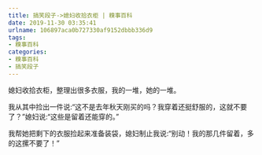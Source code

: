 ```yaml
---
title: 搞笑段子->媳妇收拾衣柜 | 糗事百科
date: 2019-11-30 03:35:41
urlname: 106897aca0b727330af9152dbbb336d9
tags: 
- 糗事百科
categories:
- 糗事百科
- 搞笑段子
---
```

媳妇收拾衣柜，整理出很多衣服，我的一堆，她的一堆。

我从其中捡出一件说:“这不是去年秋天刚买的吗？我穿着还挺舒服的，这就不要了？”媳妇说:“这些是留着还能穿的。”

我帮她把剩下的衣服捡起来准备装袋，媳妇制止我说:“别动！我的那几件留着，多的这摞不要了！”


